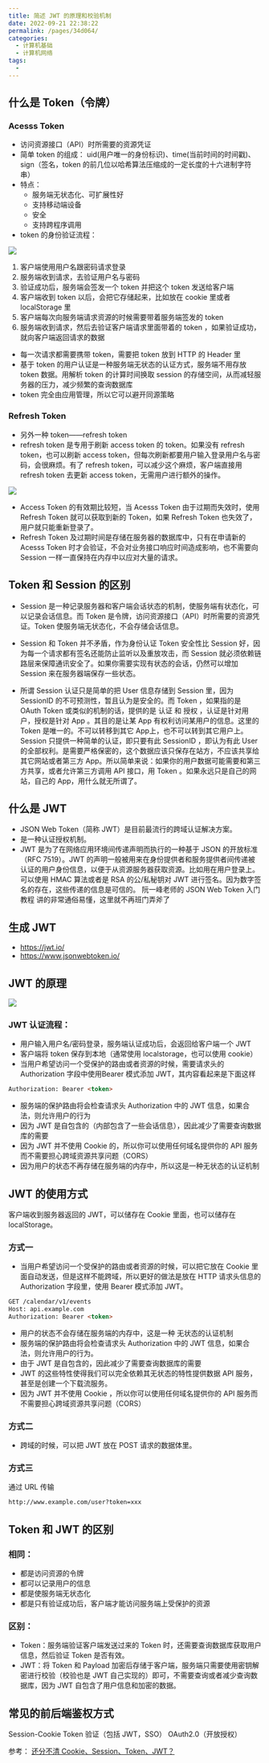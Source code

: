 ```yaml
---
title: 简述 JWT 的原理和校验机制
date: 2022-09-21 22:38:22
permalink: /pages/34d064/
categories:
  - 计算机基础
  - 计算机网络
tags:
  - 
---
```


## 什么是 Token（令牌）
### Acesss Token
* 访问资源接口（API）时所需要的资源凭证
* 简单 token 的组成： uid(用户唯一的身份标识)、time(当前时间的时间戳)、sign（签名，token 的前几位以哈希算法压缩成的一定长度的十六进制字符串）
* 特点：
    * 服务端无状态化、可扩展性好
    * 支持移动端设备
    * 安全
    * 支持跨程序调用
* token 的身份验证流程：

![](https://tva1.sinaimg.cn/large/e6c9d24ely1h6j6f8asmdj20hs08amxe.jpg)

1. 客户端使用用户名跟密码请求登录
2. 服务端收到请求，去验证用户名与密码
3. 验证成功后，服务端会签发一个 token 并把这个 token 发送给客户端
4. 客户端收到 token 以后，会把它存储起来，比如放在 cookie 里或者 localStorage 里
5. 客户端每次向服务端请求资源的时候需要带着服务端签发的 token
6. 服务端收到请求，然后去验证客户端请求里面带着的 token ，如果验证成功，就向客户端返回请求的数据
* 每一次请求都需要携带 token，需要把 token 放到 HTTP 的 Header 里
* 基于 token 的用户认证是一种服务端无状态的认证方式，服务端不用存放 token 数据。用解析 token 的计算时间换取 session 的存储空间，从而减轻服务器的压力，减少频繁的查询数据库
* token 完全由应用管理，所以它可以避开同源策略

### Refresh Token
* 另外一种 token——refresh token
* refresh token 是专用于刷新 access token 的 token。如果没有 refresh token，也可以刷新 access token，但每次刷新都要用户输入登录用户名与密码，会很麻烦。有了 refresh token，可以减少这个麻烦，客户端直接用 refresh token 去更新 access token，无需用户进行额外的操作。

![](https://tva1.sinaimg.cn/large/e6c9d24ely1h6j6gk1l0sj20hs0bw3z5.jpg)

* Access Token 的有效期比较短，当 Acesss Token 由于过期而失效时，使用 Refresh Token 就可以获取到新的 Token，如果 Refresh Token 也失效了，用户就只能重新登录了。
* Refresh Token 及过期时间是存储在服务器的数据库中，只有在申请新的 Acesss Token 时才会验证，不会对业务接口响应时间造成影响，也不需要向 Session 一样一直保持在内存中以应对大量的请求。
## Token 和 Session 的区别
* Session 是一种记录服务器和客户端会话状态的机制，使服务端有状态化，可以记录会话信息。而 Token 是令牌，访问资源接口（API）时所需要的资源凭证。Token 使服务端无状态化，不会存储会话信息。

* Session 和 Token 并不矛盾，作为身份认证 Token 安全性比 Session 好，因为每一个请求都有签名还能防止监听以及重放攻击，而 Session 就必须依赖链路层来保障通讯安全了。如果你需要实现有状态的会话，仍然可以增加 Session 来在服务器端保存一些状态。

* 所谓 Session 认证只是简单的把 User 信息存储到 Session 里，因为 SessionID 的不可预测性，暂且认为是安全的。而 Token ，如果指的是 OAuth Token 或类似的机制的话，提供的是 认证 和 授权 ，认证是针对用户，授权是针对 App 。其目的是让某 App 有权利访问某用户的信息。这里的 Token 是唯一的。不可以转移到其它 App上，也不可以转到其它用户上。Session 只提供一种简单的认证，即只要有此 SessionID ，即认为有此 User 的全部权利。是需要严格保密的，这个数据应该只保存在站方，不应该共享给其它网站或者第三方 App。所以简单来说：如果你的用户数据可能需要和第三方共享，或者允许第三方调用 API 接口，用 Token 。如果永远只是自己的网站，自己的 App，用什么就无所谓了。

## 什么是 JWT
* JSON Web Token（简称 JWT）是目前最流行的跨域认证解决方案。
* 是一种认证授权机制。
* JWT 是为了在网络应用环境间传递声明而执行的一种基于 JSON 的开放标准（RFC 7519）。JWT 的声明一般被用来在身份提供者和服务提供者间传递被认证的用户身份信息，以便于从资源服务器获取资源。比如用在用户登录上。
可以使用 HMAC 算法或者是 RSA 的公/私秘钥对 JWT 进行签名。因为数字签名的存在，这些传递的信息是可信的。
阮一峰老师的 JSON Web Token 入门教程 讲的非常通俗易懂，这里就不再班门弄斧了

## 生成 JWT
* https://jwt.io/
* https://www.jsonwebtoken.io/

## JWT 的原理
![](https://tva1.sinaimg.cn/large/e6c9d24ely1h6j6ijg9ozj20hs0bp0t5.jpg)
### JWT 认证流程：

* 用户输入用户名/密码登录，服务端认证成功后，会返回给客户端一个 JWT
* 客户端将 token 保存到本地（通常使用 localstorage，也可以使用 cookie）
* 当用户希望访问一个受保护的路由或者资源的时候，需要请求头的 Authorization 字段中使用Bearer 模式添加 JWT，其内容看起来是下面这样
```html
Authorization: Bearer <token>
```
* 服务端的保护路由将会检查请求头 Authorization 中的 JWT 信息，如果合法，则允许用户的行为
* 因为 JWT 是自包含的（内部包含了一些会话信息），因此减少了需要查询数据库的需要
* 因为 JWT 并不使用 Cookie 的，所以你可以使用任何域名提供你的 API 服务而不需要担心跨域资源共享问题（CORS）
* 因为用户的状态不再存储在服务端的内存中，所以这是一种无状态的认证机制
## JWT 的使用方式
客户端收到服务器返回的 JWT，可以储存在 Cookie 里面，也可以储存在 localStorage。
### 方式一
* 当用户希望访问一个受保护的路由或者资源的时候，可以把它放在 Cookie 里面自动发送，但是这样不能跨域，所以更好的做法是放在 HTTP 请求头信息的 Authorization 字段里，使用 Bearer 模式添加 JWT。
```html
GET /calendar/v1/events
Host: api.example.com
Authorization: Bearer <token>
```
* 用户的状态不会存储在服务端的内存中，这是一种 无状态的认证机制
* 服务端的保护路由将会检查请求头 Authorization 中的 JWT 信息，如果合法，则允许用户的行为。
* 由于 JWT 是自包含的，因此减少了需要查询数据库的需要
* JWT 的这些特性使得我们可以完全依赖其无状态的特性提供数据 API 服务，甚至是创建一个下载流服务。
* 因为 JWT 并不使用 Cookie ，所以你可以使用任何域名提供你的 API 服务而不需要担心跨域资源共享问题（CORS）

### 方式二
* 跨域的时候，可以把 JWT 放在 POST 请求的数据体里。
### 方式三
通过 URL 传输
```html
http://www.example.com/user?token=xxx
```
## Token 和 JWT 的区别
### 相同：

* 都是访问资源的令牌
* 都可以记录用户的信息
* 都是使服务端无状态化
* 都是只有验证成功后，客户端才能访问服务端上受保护的资源

### 区别：

* Token：服务端验证客户端发送过来的 Token 时，还需要查询数据库获取用户信息，然后验证 Token 是否有效。
* JWT：将 Token 和 Payload 加密后存储于客户端，服务端只需要使用密钥解密进行校验（校验也是 JWT 自己实现的）即可，不需要查询或者减少查询数据库，因为 JWT 自包含了用户信息和加密的数据。

## 常见的前后端鉴权方式
Session-Cookie
Token 验证（包括 JWT，SSO）
OAuth2.0（开放授权）


参考：
[还分不清 Cookie、Session、Token、JWT？](https://zhuanlan.zhihu.com/p/164696755)